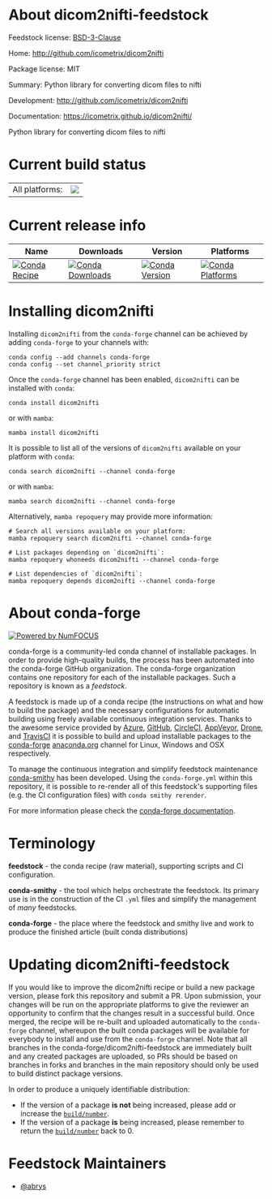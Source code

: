 About dicom2nifti-feedstock
===========================

Feedstock license: [BSD-3-Clause](https://github.com/conda-forge/dicom2nifti-feedstock/blob/main/LICENSE.txt)

Home: http://github.com/icometrix/dicom2nifti

Package license: MIT

Summary: Python library for converting dicom files to nifti

Development: http://github.com/icometrix/dicom2nifti

Documentation: https://icometrix.github.io/dicom2nifti/

Python library for converting dicom files to nifti

Current build status
====================


<table><tr><td>All platforms:</td>
    <td>
      <a href="https://dev.azure.com/conda-forge/feedstock-builds/_build/latest?definitionId=8775&branchName=main">
        <img src="https://dev.azure.com/conda-forge/feedstock-builds/_apis/build/status/dicom2nifti-feedstock?branchName=main">
      </a>
    </td>
  </tr>
</table>

Current release info
====================

| Name | Downloads | Version | Platforms |
| --- | --- | --- | --- |
| [![Conda Recipe](https://img.shields.io/badge/recipe-dicom2nifti-green.svg)](https://anaconda.org/conda-forge/dicom2nifti) | [![Conda Downloads](https://img.shields.io/conda/dn/conda-forge/dicom2nifti.svg)](https://anaconda.org/conda-forge/dicom2nifti) | [![Conda Version](https://img.shields.io/conda/vn/conda-forge/dicom2nifti.svg)](https://anaconda.org/conda-forge/dicom2nifti) | [![Conda Platforms](https://img.shields.io/conda/pn/conda-forge/dicom2nifti.svg)](https://anaconda.org/conda-forge/dicom2nifti) |

Installing dicom2nifti
======================

Installing `dicom2nifti` from the `conda-forge` channel can be achieved by adding `conda-forge` to your channels with:

```
conda config --add channels conda-forge
conda config --set channel_priority strict
```

Once the `conda-forge` channel has been enabled, `dicom2nifti` can be installed with `conda`:

```
conda install dicom2nifti
```

or with `mamba`:

```
mamba install dicom2nifti
```

It is possible to list all of the versions of `dicom2nifti` available on your platform with `conda`:

```
conda search dicom2nifti --channel conda-forge
```

or with `mamba`:

```
mamba search dicom2nifti --channel conda-forge
```

Alternatively, `mamba repoquery` may provide more information:

```
# Search all versions available on your platform:
mamba repoquery search dicom2nifti --channel conda-forge

# List packages depending on `dicom2nifti`:
mamba repoquery whoneeds dicom2nifti --channel conda-forge

# List dependencies of `dicom2nifti`:
mamba repoquery depends dicom2nifti --channel conda-forge
```


About conda-forge
=================

[![Powered by
NumFOCUS](https://img.shields.io/badge/powered%20by-NumFOCUS-orange.svg?style=flat&colorA=E1523D&colorB=007D8A)](https://numfocus.org)

conda-forge is a community-led conda channel of installable packages.
In order to provide high-quality builds, the process has been automated into the
conda-forge GitHub organization. The conda-forge organization contains one repository
for each of the installable packages. Such a repository is known as a *feedstock*.

A feedstock is made up of a conda recipe (the instructions on what and how to build
the package) and the necessary configurations for automatic building using freely
available continuous integration services. Thanks to the awesome service provided by
[Azure](https://azure.microsoft.com/en-us/services/devops/), [GitHub](https://github.com/),
[CircleCI](https://circleci.com/), [AppVeyor](https://www.appveyor.com/),
[Drone](https://cloud.drone.io/welcome), and [TravisCI](https://travis-ci.com/)
it is possible to build and upload installable packages to the
[conda-forge](https://anaconda.org/conda-forge) [anaconda.org](https://anaconda.org/)
channel for Linux, Windows and OSX respectively.

To manage the continuous integration and simplify feedstock maintenance
[conda-smithy](https://github.com/conda-forge/conda-smithy) has been developed.
Using the ``conda-forge.yml`` within this repository, it is possible to re-render all of
this feedstock's supporting files (e.g. the CI configuration files) with ``conda smithy rerender``.

For more information please check the [conda-forge documentation](https://conda-forge.org/docs/).

Terminology
===========

**feedstock** - the conda recipe (raw material), supporting scripts and CI configuration.

**conda-smithy** - the tool which helps orchestrate the feedstock.
                   Its primary use is in the construction of the CI ``.yml`` files
                   and simplify the management of *many* feedstocks.

**conda-forge** - the place where the feedstock and smithy live and work to
                  produce the finished article (built conda distributions)


Updating dicom2nifti-feedstock
==============================

If you would like to improve the dicom2nifti recipe or build a new
package version, please fork this repository and submit a PR. Upon submission,
your changes will be run on the appropriate platforms to give the reviewer an
opportunity to confirm that the changes result in a successful build. Once
merged, the recipe will be re-built and uploaded automatically to the
`conda-forge` channel, whereupon the built conda packages will be available for
everybody to install and use from the `conda-forge` channel.
Note that all branches in the conda-forge/dicom2nifti-feedstock are
immediately built and any created packages are uploaded, so PRs should be based
on branches in forks and branches in the main repository should only be used to
build distinct package versions.

In order to produce a uniquely identifiable distribution:
 * If the version of a package **is not** being increased, please add or increase
   the [``build/number``](https://docs.conda.io/projects/conda-build/en/latest/resources/define-metadata.html#build-number-and-string).
 * If the version of a package **is** being increased, please remember to return
   the [``build/number``](https://docs.conda.io/projects/conda-build/en/latest/resources/define-metadata.html#build-number-and-string)
   back to 0.

Feedstock Maintainers
=====================

* [@abrys](https://github.com/abrys/)

